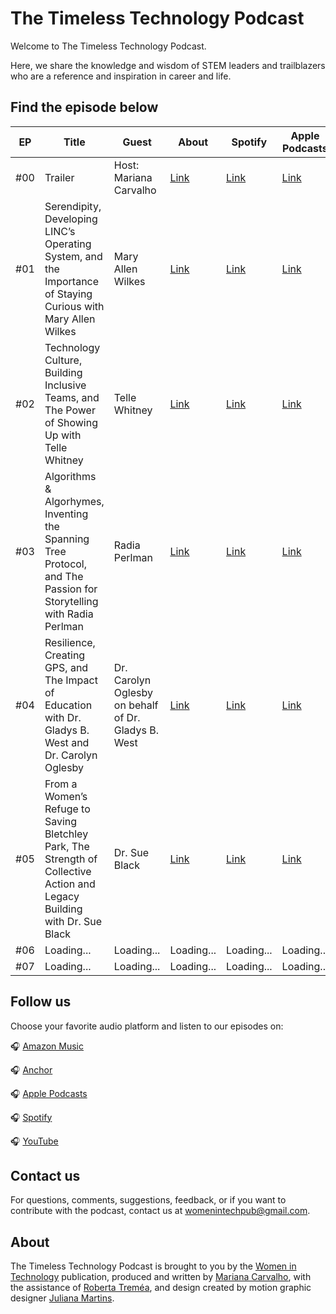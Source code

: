 # The Timeless Technology Podcast

Welcome to The Timeless Technology Podcast.

Here, we share the knowledge and wisdom of STEM leaders and trailblazers who are a reference and inspiration in career and life.

## Find the episode below

| EP   | Title  | Guest  | About  | Spotify | Apple Podcasts   | Amazon Music   | YouTube  
|---|---|---|---|---|---|---|---|
| #00  | Trailer  | Host: Mariana Carvalho  | [Link](https://medium.com/@mariana.carvalho/introducing-the-timeless-technology-podcast-eef8217458ad)  | [Link](https://open.spotify.com/episode/0mU6AoWMJQiiqt1nDkxNpM?si=gacp0SpsSrS-iiklpL1UtA)   | [Link](https://podcasts.apple.com/us/podcast/the-timeless-technology-podcast-trailer/id1780252833?i=1000677265678)   | [Link](https://music.amazon.com/podcasts/8bfd67af-d80a-4080-bee2-51ff3577bab7/episodes/780de750-1559-47c2-8460-ee8b87e4b4e2/the-timeless-technology-podcast-the-timeless-technology-podcast-trailer)   | [Link](https://youtu.be/VqMCE-2JFYQ?si=Ujl_ZOLYUsiEqlkK)  |
| #01  | Serendipity, Developing LINC’s Operating System, and the Importance of Staying Curious with Mary Allen Wilkes  | Mary Allen Wilkes   | [Link](https://medium.com/@mariana.carvalho/serendipity-developing-lincs-operating-system-and-the-importance-of-staying-curious-with-mary-652320495739) | [Link](https://open.spotify.com/episode/57ZuSEd6mo3XBrtDmTx6Cf?si=W3_apGwAS-C-Vt52HruGbQ)   | [Link](https://podcasts.apple.com/us/podcast/serendipity-developing-lincs-operating-system-and/id1780252833?i=1000677663210)   | [Link](https://music.amazon.com/podcasts/8bfd67af-d80a-4080-bee2-51ff3577bab7/episodes/79066e90-f023-40c1-a458-14acdd5269d3/the-timeless-technology-podcast-serendipity-developing-linc%E2%80%99s-operating-system-and-the-importance-of-staying-curious-with-mary-allen-wilkes)   | [Link](https://youtu.be/MEVyhecrkY8?si=f0dAo9YYuMGkEPBY)   | Loading...
| #02  | Technology Culture, Building Inclusive Teams, and The Power of Showing Up with Telle Whitney  | Telle Whitney   | [Link](https://medium.com/@mariana.carvalho/technology-culture-building-inclusive-teams-and-the-power-of-showing-up-with-telle-whitney-5d33d060b44b) | [Link](https://open.spotify.com/episode/2BEvrbaw91YocCoXhqY6Z1?si=nfa9JB02SpGxFin4MHg1fQ&nd=1&dlsi=f629a74b0b5b4317)   | [Link](https://podcasts.apple.com/us/podcast/technology-culture-building-inclusive-teams-and-the/id1780252833?i=1000679237455)   | [Link](https://music.amazon.com/podcasts/8bfd67af-d80a-4080-bee2-51ff3577bab7/episodes/d61bc136-54c0-48df-b77d-a64e9c8d8d9d/the-timeless-technology-podcast-technology-culture-building-inclusive-teams-and-the-power-of-showing-up-with-telle-whitney)   | [Link](https://youtu.be/DL8KbuDxnDk?si=DN9Hp9POKsIcoJWh)   
| #03  | Algorithms & Algorhymes, Inventing the Spanning Tree Protocol, and The Passion for Storytelling with Radia Perlman | Radia Perlman   | [Link](https://medium.com/@mariana.carvalho/algorithms-algorhymes-inventing-the-spanning-tree-protocol-and-the-passion-for-storytelling-e80123640322) | [Link](https://open.spotify.com/episode/6wdaTDj08iaYlb1ZEz7o64?si=BaFzl3ydSBCiMHFkBx5GCA)   | [Link](https://podcasts.apple.com/us/podcast/algorithms-algorhymes-inventing-the-spanning-tree/id1780252833?i=1000680864152)   | [Link](https://music.amazon.com/podcasts/8bfd67af-d80a-4080-bee2-51ff3577bab7/episodes/d651e8f7-f1dd-4fe3-8b59-676e2fdb5d04/the-timeless-technology-podcast-algorithms-algorhymes-inventing-the-spanning-tree-protocol-and-the-passion-for-storytelling-with-radia-perlman)   | Loading...
| #04  | Resilience, Creating GPS, and The Impact of Education with Dr. Gladys B. West and Dr. Carolyn Oglesby | Dr. Carolyn Oglesby on behalf of Dr. Gladys B. West   | [Link](https://medium.com/@mariana.carvalho/resilience-creating-gps-and-the-impact-of-education-with-dr-ec2dd3550c2a) | [Link](https://open.spotify.com/episode/0Tm1DvyUHr28lijU4RnIMP?si=LD5vZXEZQ_STOMeV6sVEoQ)   | [Link](https://podcasts.apple.com/us/podcast/resilience-creating-gps-and-the-impact-of/id1780252833?i=1000683209261)   | [Link](https://music.amazon.com/podcasts/8bfd67af-d80a-4080-bee2-51ff3577bab7/episodes/468d13e6-aad8-4d36-b2b0-fd9b1ac813dd/the-timeless-technology-podcast-resilience-creating-gps-and-the-impact-of-education-with-dr-gladys-b-west-and-dr-carolyn-oglesby)   | Loading...
| #05  | From a Women’s Refuge to Saving Bletchley Park, The Strength of Collective Action and Legacy Building with Dr. Sue Black | Dr. Sue Black   | [Link](https://medium.com/@mariana.carvalho/from-a-womens-refuge-to-saving-bletchley-park-the-strength-of-collective-action-and-legacy-df0350232632) | [Link](https://open.spotify.com/episode/5nInhxc1mG1KVE4C8FQSRL?si=3KEdSqw_QsWxs5a2H5Aoow&nd=1&dlsi=51d6e4eed7ed4f8c)   | [Link](https://podcasts.apple.com/us/podcast/from-a-womens-refuge-to-saving-bletchley-park/id1780252833?i=1000685046529)   | [Link](https://music.amazon.com/podcasts/8bfd67af-d80a-4080-bee2-51ff3577bab7/episodes/d5c0c2b1-98f6-4f2e-8e02-03b2dcce38df/the-timeless-technology-podcast-from-a-women's-refuge-to-saving-bletchley-park-the-strength-of-collective-action-and-legacy-building-with-dr-sue-black)   | Loading...
| #06  | Loading... | Loading...   | Loading... | Loading...   | Loading...   | Loading...   | Loading...
| #07  | Loading... | Loading...   | Loading... | Loading...   | Loading...   | Loading...   | Loading...

## Follow us

Choose your favorite audio platform and listen to our episodes on:

🎧 [Amazon Music](https://amzn.to/3YWLpZA)

🎧 [Anchor](https://bit.ly/ttt-anchor)

🎧 [Apple Podcasts](https://apple.co/3CyEHBC)

🎧 [Spotify](https://spoti.fi/3UW1Hks)

🎧 [YouTube](https://bit.ly/ttt-youtube)

## Contact us

For questions, comments, suggestions, feedback, or if you want to contribute with the podcast, contact us at womenintechpub@gmail.com.

## About

The Timeless Technology Podcast is brought to you by the [Women in Technology](https://medium.com/womenintechnology) publication, produced and written by [Mariana Carvalho](https://www.linkedin.com/in/mari/), with the assistance of [Roberta Treméa](https://www.linkedin.com/in/roberta-tremea/), and design created by motion graphic designer [Juliana Martins](https://heyjulianamartins.com/).
